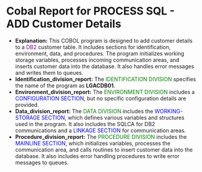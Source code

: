 # Cobal Report for PROCESS SQL - ADD Customer Details

- **Explanation:** This COBOL program is designed to add customer details to a <font color="purple">DB2</font> customer table. It includes sections for identification, environment, data, and procedures. The program initializes working storage variables, processes incoming communication areas, and inserts customer data into the database. It also handles error messages and writes them to queues.
- **Identification_division_report:** The <font color="green">IDENTIFICATION DIVISION</font> specifies the name of the program as **LGACDB01**.
- **Environment_division_report:** The <font color="green">ENVIRONMENT DIVISION</font> includes a <font color="blue">CONFIGURATION SECTION</font>, but no specific configuration details are provided.
- **Data_division_report:** The <font color="green">DATA DIVISION</font> includes the <font color="blue">WORKING-STORAGE SECTION</font>, which defines various variables and structures used in the program. It also includes the SQLCA for DB2 communications and a <font color="blue">LINKAGE SECTION</font> for communication areas.
- **Procedure_division_report:** The <font color="green">PROCEDURE DIVISION</font> includes the <font color="blue">MAINLINE SECTION</font>, which initializes variables, processes the communication area, and calls routines to insert customer data into the database. It also includes error handling procedures to write error messages to queues.
